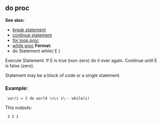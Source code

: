 ## do proc
**See also:**
+   [break statement](/ref/proc/break.md) 
+   [continue statement](/ref/proc/continue.md) 
+   [for loop proc](/ref/proc/for/loop.md) 
+   [while proc](/ref/proc/while.md) <!-- -->
**Format:**
+   do Statement while( E )


Execute Statement. If E is true (non-zero) do it over again.
Continue until E is false (zero). 

Statement may be a block of
code or a single statement.
### Example:

```
 var/i = 3 do world \<\< i\-- while(i) 
```



This outputs: 
```
 3 2 1 
```
